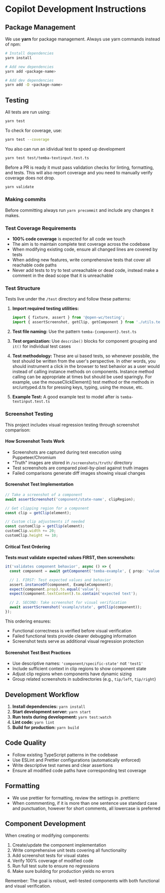 # Copilot Development Instructions

## Package Management

We use **yarn** for package management. Always use yarn commands instead of npm:

```bash
# Install dependencies
yarn install

# Add new dependencies
yarn add <package-name>

# Add dev dependencies
yarn add -D <package-name>
```

## Testing

All tests are run using:

```bash
yarn test
```

To check for coverage, use:

```bash
yarn test --coverage
```

You also can run an idividual test to speed up development

```bash
yarn test test/temba-textinput.test.ts
```

Before a PR is ready it must pass validation checks for linting, formatting, and tests. This will also report coverage and you need to manually verify coverage does not drop.

```bash
yarn validate
```

### Making commits

Before committing always run `yarn precommit` and include any changes it makes.

### Test Coverage Requirements

- **100% code coverage** is expected for all code we touch
- The aim is to maintain complete test coverage across the codebase
- When modifying existing code, ensure all changed lines are covered by tests
- When adding new features, write comprehensive tests that cover all reachable code paths
- Never add tests to try to test unreachable or dead code, instead make a comment in the dead scope that it is unreachable

### Test Structure

Tests live under the `/test` directory and follow these patterns:

1. **Import required testing utilities:**

   ```typescript
   import { fixture, assert } from '@open-wc/testing';
   import { assertScreenshot, getClip, getComponent } from './utils.test';
   ```

2. **Test file naming:** Use the pattern `temba-{component}.test.ts`

3. **Test organization:** Use `describe()` blocks for component grouping and `it()` for individual test cases

4. **Test methodology:** These are ui based tests, so whenever possbile, the test should be written from the user's perspective. In other words, you should instrument a click in the browser to test behavior as a user would instead of calling instance methods on components. Instance method calling can be appropriate at times but should be used sparingly. For example, use the mouseClickElement() test method or the methods in src/untyped.d.ts for pressing keys, typing, using the mouse, etc.

5. **Example Test:** A good example test to model after is `temba-textinput.test.ts`

### Screenshot Testing

This project includes visual regression testing through screenshot comparison:

#### How Screenshot Tests Work

- Screenshots are captured during test execution using Puppeteer/Chromium
- "Truth" images are stored in `/screenshots/truth/` directory
- Test screenshots are compared pixel-by-pixel against truth images
- Failed comparisons generate diff images showing visual changes

#### Screenshot Test Implementation

```typescript
// Take a screenshot of a component
await assertScreenshot('component/state-name', clipRegion);

// Get clipping region for a component
const clip = getClip(element);

// Custom clip adjustments if needed
const customClip = getClip(element);
customClip.width += 20;
customClip.height += 10;
```

#### Critical Test Ordering

**Tests must validate expected values FIRST, then screenshots:**

```typescript
it('validates component behavior', async () => {
  const component = await getComponent('temba-example', { prop: 'value' });

  // 1. FIRST: Test expected values and behavior
  assert.instanceOf(component, ExampleComponent);
  expect(component.prop).to.equal('value');
  expect(component.textContent).to.contain('expected text');

  // 2. SECOND: Take screenshot for visual verification
  await assertScreenshot('example/state', getClip(component));
});
```

This ordering ensures:

- Functional correctness is verified before visual verification
- Failed functional tests provide clearer debugging information
- Screenshot tests serve as additional visual regression protection

#### Screenshot Test Best Practices

- Use descriptive names: `'component/specific-state'` not `'test1'`
- Include sufficient context in clip regions to show component state
- Adjust clip regions when components have dynamic sizing
- Group related screenshots in subdirectories (e.g., `tip/left`, `tip/right`)

## Development Workflow

1. **Install dependencies:** `yarn install`
2. **Start development server:** `yarn start`
3. **Run tests during development:** `yarn test:watch`
4. **Lint code:** `yarn lint`
5. **Build for production:** `yarn build`

## Code Quality

- Follow existing TypeScript patterns in the codebase
- Use ESLint and Prettier configurations (automatically enforced)
- Write descriptive test names and clear assertions
- Ensure all modified code paths have corresponding test coverage

## Formatting

- We use prettier for formatting, review the settings in .prettierrc
- When commmenting, if it is more than one sentence use standard case and punctuation, however for short comments, all lowercase is preferred

## Component Development

When creating or modifying components:

1. Create/update the component implementation
2. Write comprehensive unit tests covering all functionality
3. Add screenshot tests for visual states
4. Verify 100% coverage of modified code
5. Run full test suite to ensure no regressions
6. Make sure building for production yields no errors

Remember: The goal is robust, well-tested components with both functional and visual verification.
